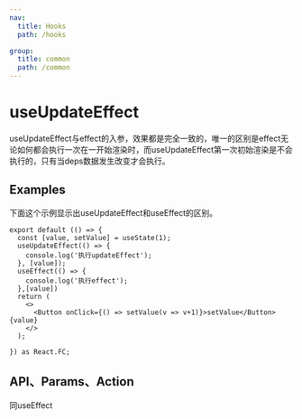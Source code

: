 ```yaml
---
nav:
  title: Hooks
  path: /hooks

group:
  title: common
  path: /common
---
```


# useUpdateEffect
useUpdateEffect与effect的入参，效果都是完全一致的，唯一的区别是effect无论如何都会执行一次在一开始渲染时，而useUpdateEffect第一次初始渲染是不会执行的，只有当deps数据发生改变才会执行。
## Examples
下面这个示例显示出useUpdateEffect和useEffect的区别。
```tsx
export default (() => {
  const [value, setValue] = useState(1);
  useUpdateEffect(() => {
    console.log('执行updateEffect');
  }, [value]);
  useEffect(() => {
    console.log('执行effect');
  },[value])
  return (
    <>
      <Button onClick={() => setValue(v => v+1)}>setValue</Button> {value}
    </>
  );

}) as React.FC;
```

## API、Params、Action
同useEffect
